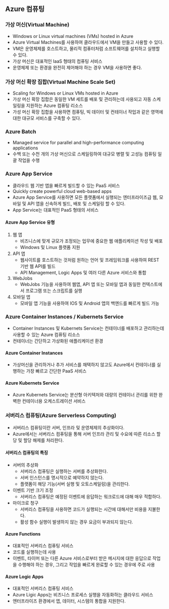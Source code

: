 ## Azure 컴퓨팅

### 가상 머신(Virtual Machine)
- Windows or Linux virtual machines (VMs) hosted in Azure
- Azure Virtual Machines를 사용하여 클라우드에서 VM을 만들고 사용할 수 있다.
- VM은 운영체제를 호스트하고, 물리적 컴퓨터처럼 소프트웨어를 설치하고 실행할 수 있다.
- 가상 머신은 대표적인 IaaS 형태의 컴퓨팅 서비스
- 운영체제 또는 환경을 완전히 제어해야 하는 경우 VM을 사용하면 좋다.

### 가상 머신 확장 집합(Virtual Machine Scale Set)
- Scaling for Windows or Linux VMs hosted in Azure
- 가상 머신 확장 집합은 동일한 VM 세트를 배포 및 관리하는데 사용되고 자동 스케일링을 지원하는 Azure 컴퓨팅 리소스
- 가성 머신 확장 집합을 사용하면 컴퓨팅, 빅 데이터 및 컨테이너 작업과 같은 영역에 대한 대규모 서비스를 구축할 수 있다.

### Azure Batch
- Managed service for parallel and high-performance computing applications
- 수백 또는 수천 개의 가상 머신으로 스케일링하여 대규모 병렬 및 고성능 컴퓨팅 일괄 작업을 수행

### Azure App Service
- 클라우드 웹 기반 앱을 빠르게 빌드할 수 있는 PaaS 서비스
- Quickly create powerful cloud web-based apps
- Azure App Service를 사용하면 모든 플랫폼에서 실행되는 엔터프라이즈급 웹, 모바일 및 API 앱을 신속하게 빌드, 배포 및 스케일링 할 수 있다.
- App Service는 대표적인 PaaS 형태의 서비스

#### Azure App Service 유형
1. 웹 앱
   - 비즈니스에 맞게 규모가 조정되는 업무에 중요한 웹 애플리케이션 작성 및 배포
   - Windows 및 Linux 플랫폼 지원
2. API 앱
   - 웹사이트를 호스트하는 것처럼 원하는 언어 및 프레임워크를 사용하여 REST 기반 웹 API를 빌드
   - API Management, Logic Apps 및 여러 다른 Azure 서비스와 통합
3. WebJobs
   - WebJobs 기능을 사용하여 웹앱, API 앱 또는 모바일 앱과 동일한 컨텍스트에서 프로그램 또는 스크립트를 실행
4. 모바일 앱
   - 모바일 앱 기능을 사용하여 IOS 및 Android 앱의 백엔드를 빠르게 빌드 가능

### Azure Container Instances / Kubernets Service
- Container Instances 및 Kubernets Service는 컨테이너를 배포하고 관리하는데 사용할 수 있는 Azure 컴퓨팅 리소스
- 컨테이너는 간단하고 가상화된 애플리케이션 환경

#### Azure Container Instances
- 가상머신을 관리하거나 추가 서비스를 채택하지 않고도 Azure에서 컨테이너를 실행하는 가장 빠르고 간단한 PaaS 서비스

#### Azure Kubernets Service
- Azure Kubernets Service는 분산형 아키텍처와 대량의 컨테이너 관리를 위한 완벽한 컨테이너용 오케스트레이션 서비스

### 서버리스 컴퓨팅(Azure Serverless Computing)
- 서버리스 컴퓨팅이란 서버, 인프라 및 운영체제의 추상화이다.
- Azure에서는 서버리스 컴퓨팅을 통해 서버 인프라 관리 및 수요에 따른 리소스 할당 및 할당 해제를 처리한다.

#### 서버리스 컴퓨팅의 특징
- 서버의 추상화
  - 서버리스 컴퓨팅은 실행하는 서버를 추상화한다.
  - 서버 인스턴스를 명시적으로 예약하지 않는다.
  - 플랫폼이 해당 기능(서버 실행 및 오토스케일링)을 관리한다.
- 이벤트 기반 크기 조정
  - 서버리스 컴퓨팅은 예정된 이벤트에 응답하는 워크로드에 대해 매우 적합하다.
- 마이크로 청구
  - 서버리스 컴퓨팅을 사용하면 코드가 실행되는 시간에 대해서만 비용을 지불한다.
  - 활성 함수 실행이 발생하지 않는 경우 요금이 부과되지 않는다.

#### Azure Functions
- 대표적인 서버리스 컴퓨팅 서비스
- 코드를 실행하는데 사용
- 이벤트, 타이머 또는 다른 Azure 서비스로부터 받은 메시지에 대한 응답으로 작업을 수행해야 하는 경우, 그리고 작업을 빠르게 완료할 수 있는 경우에 주로 사용

#### Azure Logic Apps
- 대표적인 서버리스 컴퓨팅 서비스
- Azure Ligic Apps는 비즈니스 프로세스 실행을 자동화하는 클라우드 서비스
- 엔터프라이즈 환경에서 앱, 데이터, 시스템의 통합을 지원한다.

